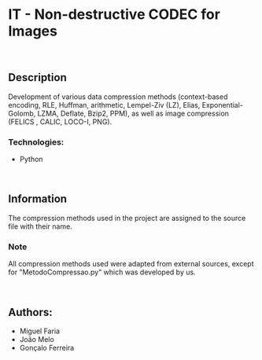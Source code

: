 # IT - Non-destructive CODEC for Images

<br>

## Description
Development of various data compression methods (context-based encoding, RLE, Huffman, arithmetic, Lempel-Ziv (LZ), Elias, Exponential-Golomb, LZMA, Deflate, Bzip2, PPM), as well as image compression (FELICS , CALIC, LOCO-I, PNG).

### Technologies:
- Python

<br>

## Information
The compression methods used in the project are assigned to the source file with their name.

### Note
All compression methods used were adapted from external sources, except for "MetodoCompressao.py" which was developed by us.

<br>

## Authors: 
- Miguel Faria
- João Melo
- Gonçalo Ferreira
